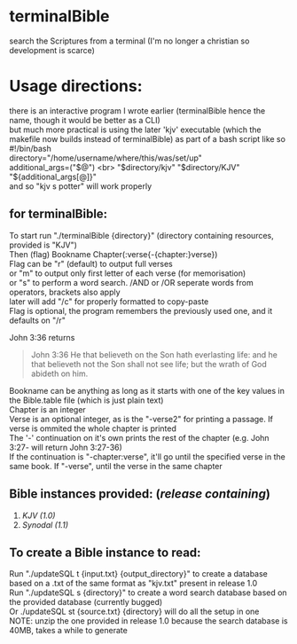 # terminalBible
search the Scriptures from a terminal (I'm no longer a christian so development is scarce)

# Usage directions:
there is an interactive program I wrote earlier (terminalBible hence the name, though it would be better as a CLI) <br>
but much more practical is using the later 'kjv' executable (which the makefile now builds instead of terminalBible) as part of a bash script like so <br>
#!/bin/bash <br>
directory="/home/username/where/this/was/set/up" <br>
additional_args=("$@") <br>
"$directory/kjv" "$directory/KJV" "${additional_args[@]}" <br>
and so "kjv s potter" will work properly <br>

## for terminalBible:
  To start run "./terminalBible {directory}" (directory containing resources, provided is "KJV") <br>
  Then (flag) Bookname Chapter(:verse{-{chapter:}verse}) <br>
  Flag can be "r" (default) to output full verses <br>
  or "m" to output only first letter of each verse (for memorisation) <br>
  or "s" to perform a word search. /AND or /OR seperate words from operators, brackets also apply <br>
  later will add "/c" for properly formatted to copy-paste <br>
  Flag is optional, the program remembers the previously used one, and it defaults on "/r" <br>

  John 3:36 returns
  <blockquote>John 3:36 He that believeth on the Son hath everlasting life: and he that believeth not the Son shall not see life; but the wrath of God abideth on him.</blockquote>
  Bookname can be anything as long as it starts with one of the key values in the Bible.table file (which is just plain text) <br>
  Chapter is an integer <br>
  Verse is an optional integer, as is the "-verse2" for printing a passage. If verse is ommited the whole chapter is printed<br>
  The '-' continuation on it's own prints the rest of the chapter (e.g. John 3:27- will return John 3:27-36)<br>
  If the continuation is "-chapter:verse", it'll go until the specified verse in the same book. If "-verse", until the verse in the same chapter <br>
<h2> Bible instances provided: (<em>release containing</em>)</h2>
<ol><li><em>KJV (1.0)</em></li>
  <li><em>Synodal (1.1)</em></li></ol>
<h2> To create a Bible instance to read: </h2>
  Run "./updateSQL t {input.txt} {output_directory}"  to create a database based on a .txt of the same format as "kjv.txt" present in release 1.0 <br>
  Run "./updateSQL s {directory}" to create a word search database based on the provided database (currently bugged) <br>
  Or ./updateSQL st {source.txt} {directory} will do all the setup in one <br>
  NOTE: unzip the one provided in release 1.0 because the search database is 40MB, takes a while to generate <br>
